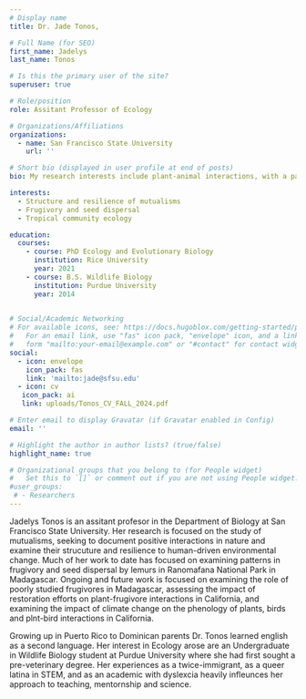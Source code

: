 ```yaml
---
# Display name
title: Dr. Jade Tonos, 

# Full Name (for SEO)
first_name: Jadelys
last_name: Tonos

# Is this the primary user of the site?
superuser: true

# Role/position
role: Assitant Professor of Ecology

# Organizations/Affiliations
organizations:
  - name: San Francisco State University
    url: ''

# Short bio (displayed in user profile at end of posts)
bio: My research interests include plant-animal interactions, with a particular focus on seed dispersal and frugivory.

interests:
  - Structure and resilience of mutualisms
  - Frugivory and seed dispersal 
  - Tropical community ecology

education:
  courses:
    - course: PhD Ecology and Evolutionary Biology
      institution: Rice University
      year: 2021
    - course: B.S. Wildlife Biology
      institution: Purdue University
      year: 2014
   

# Social/Academic Networking
# For available icons, see: https://docs.hugoblox.com/getting-started/page-builder/#icons
#   For an email link, use "fas" icon pack, "envelope" icon, and a link in the
#   form "mailto:your-email@example.com" or "#contact" for contact widget.
social:
  - icon: envelope
    icon_pack: fas
    link: 'mailto:jade@sfsu.edu'
  - icon: cv
   icon_pack: ai
   link: uploads/Tonos_CV_FALL_2024.pdf

# Enter email to display Gravatar (if Gravatar enabled in Config)
email: ''

# Highlight the author in author lists? (true/false)
highlight_name: true

# Organizational groups that you belong to (for People widget)
#   Set this to `[]` or comment out if you are not using People widget.
#user_groups:
 # - Researchers
---
```


Jadelys Tonos is an assitant profesor in the Department of Biology at San Francisco State University. Her research is focused on the study of mutualisms, seeking to document positive interactions in nature and examine their strucuture and resilience to human-driven environmental change. Much of her work to date has focused on examining patterns in frugivory and seed dispersal by lemurs in Ranomafana National Park in Madagascar. Ongoing and future work is focused on examining the role of poorly studied frugivores in Madagascar, assessing the impact of restoration efforts on plant-frugivore interactions in California, and examining the impact of climate change on the phenology of plants, birds and plnt-bird interactions in California.  

Growing up in Puerto Rico to Dominican parents Dr. Tonos learned english as a second language. Her interest in Ecology arose are an Undergraduate in Wildlife Biology student at Purdue University where she had first sought a pre-veterinary degree. Her experiences as a twice-immigrant, as a queer latina in STEM, and as an academic with dyslexcia heavily infleunces her approach to teaching, mentornship and science. 
